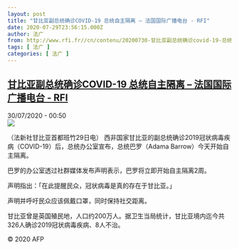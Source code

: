 ```yaml
---
layout: post
title: "甘比亚副总统确诊COVID-19 总统自主隔离 – 法国国际广播电台 - RFI"
date: 2020-07-29T23:56:15.000Z
author: 法广
from: http://www.rfi.fr//cn/contenu/20200730-甘比亚副总统确诊covid-19-总统自主隔离
tags: [ 法广 ]
categories: [ 法广 ]
---
```

<!--1596066975000-->
[甘比亚副总统确诊COVID-19 总统自主隔离 – 法国国际广播电台 - RFI](http://www.rfi.fr//cn/contenu/20200730-%E7%94%98%E6%AF%94%E4%BA%9A%E5%89%AF%E6%80%BB%E7%BB%9F%E7%A1%AE%E8%AF%8Acovid-19-%E6%80%BB%E7%BB%9F%E8%87%AA%E4%B8%BB%E9%9A%94%E7%A6%BB)
------

<div>
<div>30/07/2020 - 00:50</div><img src="https://s.rfi.fr/media/display/5f2ce5f4-d1ef-11ea-82a7-005056bff430/w:310/p:16x9/int0004b.200730065002.jpg"><div class="t-content__body u-clearfix"><div class="m-interstitial"></div><p>（法新社甘比亚首都班竹29日电）    西非国家甘比亚的副总统确诊2019冠状病毒疾病（COVID-19）后，总统办公室宣布，总统巴罗（Adama Barrow）今天开始自主隔离。</p><p>    巴罗的办公室透过社群媒体发布声明表示，巴罗将立即开始自主隔离2周。</p><p>    声明指出：「在此提醒民众，冠状病毒是真的存在于甘比亚。」</p><p>    声明并呼吁民众应该佩戴口罩，同时保持社交距离。</p><p>    甘比亚曾是英国殖民地，人口约200万人。据卫生当局统计，甘比亚境内迄今共326人确诊2019冠状病毒疾病、8人不治。</p><p class="t-copyright">© 2020 AFP</p>        </div>
</div>
